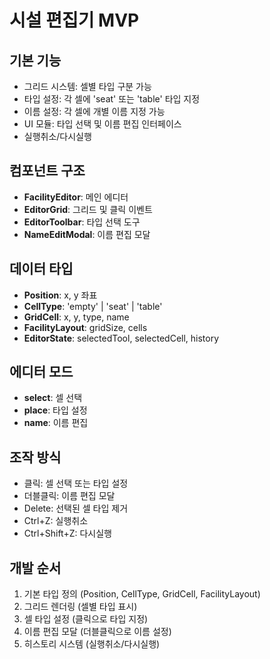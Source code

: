 # 시설 편집기 MVP

## 기본 기능

- 그리드 시스템: 셀별 타입 구분 가능
- 타입 설정: 각 셀에 'seat' 또는 'table' 타입 지정
- 이름 설정: 각 셀에 개별 이름 지정 가능
- UI 모듈: 타입 선택 및 이름 편집 인터페이스
- 실행취소/다시실행

## 컴포넌트 구조

- **FacilityEditor**: 메인 에디터
- **EditorGrid**: 그리드 및 클릭 이벤트
- **EditorToolbar**: 타입 선택 도구
- **NameEditModal**: 이름 편집 모달

## 데이터 타입

- **Position**: x, y 좌표
- **CellType**: 'empty' | 'seat' | 'table'
- **GridCell**: x, y, type, name
- **FacilityLayout**: gridSize, cells
- **EditorState**: selectedTool, selectedCell, history

## 에디터 모드

- **select**: 셀 선택
- **place**: 타입 설정
- **name**: 이름 편집

## 조작 방식

- 클릭: 셀 선택 또는 타입 설정
- 더블클릭: 이름 편집 모달
- Delete: 선택된 셀 타입 제거
- Ctrl+Z: 실행취소
- Ctrl+Shift+Z: 다시실행

## 개발 순서

1. 기본 타입 정의 (Position, CellType, GridCell, FacilityLayout)
2. 그리드 렌더링 (셀별 타입 표시)
3. 셀 타입 설정 (클릭으로 타입 지정)
4. 이름 편집 모달 (더블클릭으로 이름 설정)
5. 히스토리 시스템 (실행취소/다시실행)

